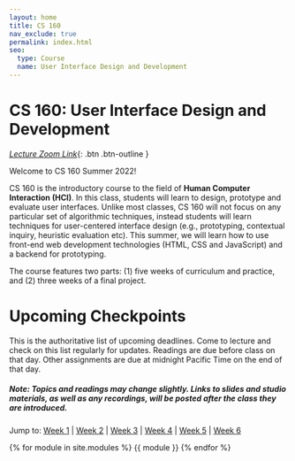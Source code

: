 ```yaml
---
layout: home
title: CS 160
nav_exclude: true
permalink: index.html
seo:
  type: Course
  name: User Interface Design and Development
---
```


# CS 160: User Interface Design and Development

[_Lecture Zoom Link_](https://berkeley.zoom.us/j/94704138173){: .btn .btn-outline }

Welcome to CS 160 Summer 2022!

CS 160 is the introductory course to the field of **Human Computer Interaction (HCI)**. In this class, students will learn to design, prototype and evaluate user interfaces. Unlike most classes, CS 160 will not focus on any particular set of algorithmic techniques, instead students will learn techniques for user-centered interface design (e.g., prototyping, contextual inquiry, heuristic evaluation etc). This summer, we will learn how to use front-end web development technologies (HTML, CSS and JavaScript) and a backend for prototyping.

The course features two parts: (1) five weeks of curriculum and practice, and (2) three weeks of a final project.


# Upcoming Checkpoints
This is the authoritative list of upcoming deadlines. Come to lecture and check on this list regularly for updates. Readings are due before class on that day. Other assignments are due at midnight Pacific Time on the end of that day.

##### Note: Topics and readings may change slightly. Links to slides and studio materials, as well as any recordings, will be posted after the class they are introduced.

Jump to: 
[Week 1](#week-1-introduction-to-design-hci) | [Week 2](#week-2-user-studies-prototyping) | [Week 3](#week-3-aesthetics-evaluation-methods) | [Week 4](#week-4-interviewing) | [Week 5](#week-5-beyond-the-screen) | [Week 6](#)

{% for module in site.modules %}
{{ module }}
{% endfor %}


